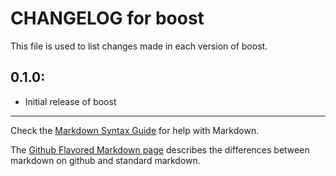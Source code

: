 # CHANGELOG for boost

This file is used to list changes made in each version of boost.

## 0.1.0:

* Initial release of boost

- - -
Check the [Markdown Syntax Guide](http://daringfireball.net/projects/markdown/syntax) for help with Markdown.

The [Github Flavored Markdown page](http://github.github.com/github-flavored-markdown/) describes the differences between markdown on github and standard markdown.
